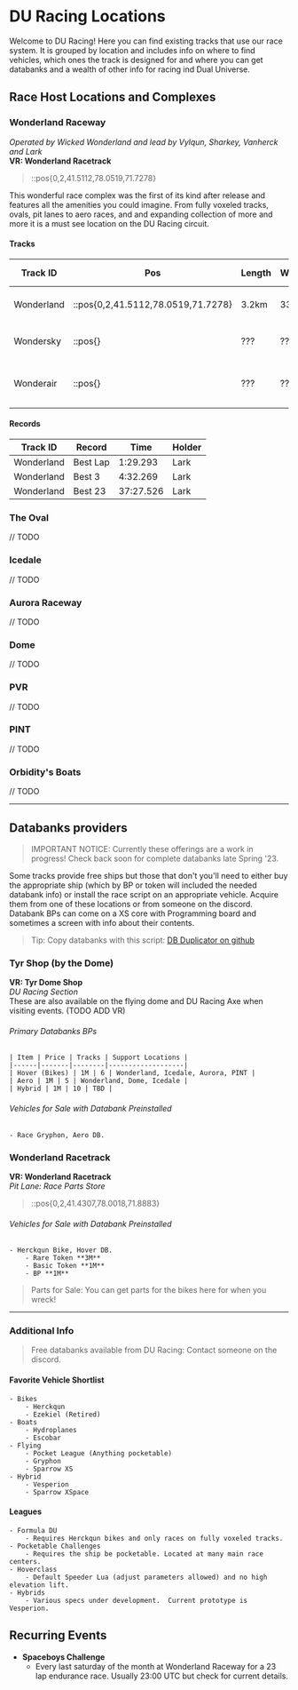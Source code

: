# DU Racing Locations
Welcome to DU Racing! Here you can find existing tracks that use our race system. It is grouped by location and includes info on where to find vehicles, which ones the track is designed for and where you can get databanks and a wealth of other info for racing ind Dual Universe.

## Race Host Locations and Complexes
### Wonderland Raceway
*Operated by Wicked Wonderland and lead by Vylqun, Sharkey, Vanherck and Lark*  
**VR: Wonderland Racetrack**  
> ::pos{0,2,41.5112,78.0519,71.7278}

This wonderful race complex was the first of its kind after release and features all the amenities you could imagine.  From fully voxeled tracks, ovals, pit lanes to aero races, and and expanding collection of more and more it is a must see location on the DU Racing circuit. 


#### Tracks
| Track ID | Pos | Length | Waypoints | Radius | Lap Count | Appropriate Vehicles | DB |
|----------|-----|--------|-----------|--------|-----------|----------------------|----|
| Wonderland | ::pos{0,2,41.5112,78.0519,71.7278} | 3.2km | 33 | 20m | 3-23 | Herckqun Bikes, Hoverclass | Hover | 
| Wondersky | ::pos{} | ??? | ??? | 80m | 3 | Gryphon, Pocketable League | Aero  |
| Wonderair | ::pos{} | ??? | ??? | ??? | 3 | Biplane, Gryphon, Pocketable League | Special | 

#### Records
| Track ID | Record | Time | Holder |
|----------|--------|------|--------|
| Wonderland | Best Lap | 1:29.293 | Lark |
| Wonderland | Best 3 | 4:32.269 | Lark |
| Wonderland | Best 23 | 37:27.526 | Lark |

### The Oval 
// TODO 

### Icedale 
// TODO 

### Aurora Raceway
// TODO

### Dome
// TODO

### PVR
// TODO

### PINT
// TODO

### Orbidity's Boats
// TODO


---

## Databanks providers
> IMPORTANT NOTICE: Currently these offerings are a work in progress! Check back soon for complete databanks late Spring '23.

Some tracks provide free ships but those that don't you'll need to either buy the appropriate ship (which by BP or token will included the needed databank info) or install the race script on an appropriate vehicle.  Acquire them from one of these locations or from someone on the discord.  Databank BPs can come on a XS core with Programming board and sometimes a screen with info about their contents.
> Tip: Copy databanks with this script: [DB Duplicator on github](https://github.com/asc2030/du-duplicate-databank)

### Tyr Shop (by the Dome)
**VR: Tyr Dome Shop**  
*DU Racing Section*    
These are also available on the flying dome and DU Racing Axe when visiting events. (TODO ADD VR)

###### Primary Databanks BPs
    | Item | Price | Tracks | Support Locations |
    |------|-------|--------|-------------------|
    | Hover (Bikes) | 1M | 6 | Wonderland, Icedale, Aurora, PINT |
    | Aero | 1M | 5 | Wonderland, Dome, Icedale |
    | Hybrid | 1M | 10 | TBD | 

###### Vehicles for Sale with Databank Preinstalled
    - Race Gryphon, Aero DB.

### Wonderland Racetrack
**VR: Wonderland Racetrack**  
*Pit Lane: Race Parts Store*  
> ::pos{0,2,41.4307,78.0018,71.8883}

###### Vehicles for Sale with Databank Preinstalled
    - Herckqun Bike, Hover DB.
        - Rare Token **3M**
        - Basic Token **1M**
        - BP **1M**

> Parts for Sale: You can get parts for the bikes here for when you wreck!

---

### Additional Info

> Free databanks available from DU Racing: Contact someone on the discord.
#### Favorite Vehicle Shortlist
    - Bikes
        - Herckqun
        - Ezekiel (Retired) 
    - Boats
        - Hydroplanes
        - Escobar
    - Flying
        - Pocket League (Anything pocketable)
        - Gryphon
        - Sparrow XS
    - Hybrid
        - Vesperion
        - Sparrow XSpace

#### Leagues
    - Formula DU
        - Requires Herckqun bikes and only races on fully voxeled tracks.
    - Pocketable Challenges
        - Requires the ship be pocketable. Located at many main race centers.
    - Hoverclass 
        - Default Speeder Lua (adjust parameters allowed) and no high elevation lift. 
    - Hybrids
        - Various specs under development.  Current prototype is Vesperion.

## Recurring Events

- **Spaceboys Challenge**
    - Every last saturday of the month at Wonderland Raceway for a 23 lap endurance race.  Usually 23:00 UTC but check for current details.
